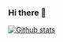### Hi there 👋
[![Github stats](https://github-readme-stats.vercel.app/api?username=IDumpCracks&show_icons=true&theme=radical)](https://github.com/IDumpCracks)

<!--
**IDumpCracks/IDumpCracks** is a ✨ _special_ ✨ repository because its `README.md` (this file) appears on your GitHub profile.

Here are some ideas to get you started:

- 🔭 I’m currently working on ...
- 🌱 I’m currently learning ...
- 👯 I’m looking to collaborate on ...
- 🤔 I’m looking for help with ...
- 💬 Ask me about ...
- 📫 How to reach me: ...
- 😄 Pronouns: ...
- ⚡ Fun fact: ...
-->
